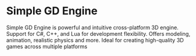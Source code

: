 # Simple GD Engine
Simple GD Engine is powerful and intuitive cross-platform 3D engine. Support for C#, C++, and Lua for development flexibility. Offers modeling, animation, realistic physics and more. Ideal for creating high-quality 3D games across multiple platforms
